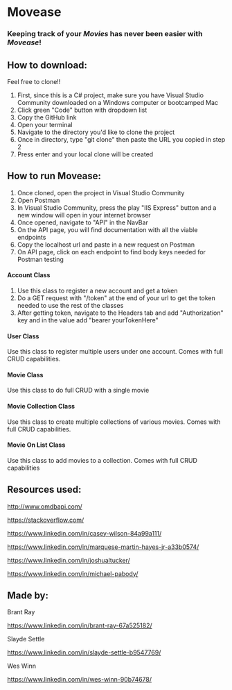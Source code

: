 # Movease

### Keeping track of your _**Movies**_ has never been easier with _**Movease**_!

## How to download:

Feel free to clone!!

1. First, since this is a C# project, make sure you have Visual Studio Community downloaded on a Windows computer or bootcamped Mac
2. Click green "Code" button with dropdown list
3. Copy the GitHub link
4. Open your terminal
5. Navigate to the directory you'd like to clone the project
6. Once in directory, type "git clone" then paste the URL you copied in step 2
7. Press enter and your local clone will be created

## How to run Movease:

1. Once cloned, open the project in Visual Studio Community
2. Open Postman
3. In Visual Studio Community, press the play "IIS Express" button and a new window will open in your internet browser
4. Once opened, navigate to "API" in the NavBar
5. On the API page, you will find documentation with all the viable endpoints
6. Copy the localhost url and paste in a new request on Postman
7. On API page, click on each endpoint to find body keys needed for Postman testing

#### Account Class

1. Use this class to register a new account and get a token
2. Do a GET request with "/token" at the end of your url to get the token needed to use the rest of the classes
3. After getting token, navigate to the Headers tab and add "Authorization" key and in the value add "bearer yourTokenHere"

#### User Class

Use this class to register multiple users under one account. Comes with full CRUD capabilities.

#### Movie Class

Use this class to do full CRUD with a single movie

#### Movie Collection Class

Use this class to create multiple collections of various movies. Comes with full CRUD capabilities.

#### Movie On List Class

Use this class to add movies to a collection. Comes with full CRUD capabilities

## Resources used:

http://www.omdbapi.com/

https://stackoverflow.com/

https://www.linkedin.com/in/casey-wilson-84a99a111/

https://www.linkedin.com/in/marquese-martin-hayes-jr-a33b0574/

https://www.linkedin.com/in/joshualtucker/

https://www.linkedin.com/in/michael-pabody/

## Made by:

Brant Ray

https://www.linkedin.com/in/brant-ray-67a525182/

Slayde Settle

https://www.linkedin.com/in/slayde-settle-b9547769/

Wes Winn

https://www.linkedin.com/in/wes-winn-90b74678/ 
